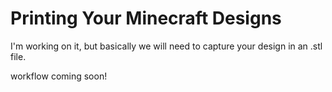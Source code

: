 Printing Your Minecraft Designs
===============================

I'm working on it, but basically we will need to capture your design in an .stl file.


workflow coming soon!

